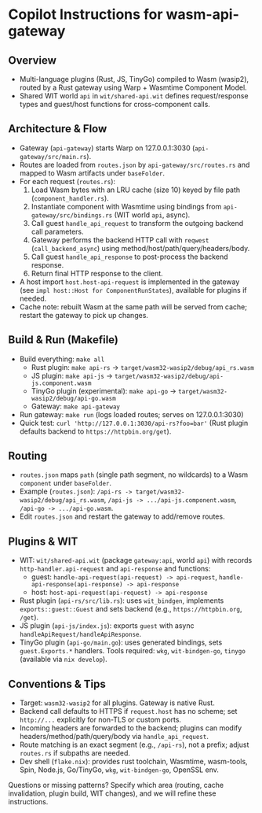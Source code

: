 # Copilot Instructions for wasm-api-gateway

## Overview
- Multi-language plugins (Rust, JS, TinyGo) compiled to Wasm (wasip2), routed by a Rust gateway using Warp + Wasmtime Component Model.
- Shared WIT world `api` in `wit/shared-api.wit` defines request/response types and guest/host functions for cross-component calls.

## Architecture & Flow
- Gateway (`api-gateway`) starts Warp on 127.0.0.1:3030 (`api-gateway/src/main.rs`).
- Routes are loaded from `routes.json` by `api-gateway/src/routes.rs` and mapped to Wasm artifacts under `baseFolder`.
- For each request (`routes.rs`):
  1) Load Wasm bytes with an LRU cache (size 10) keyed by file path (`component_handler.rs`).
  2) Instantiate component with Wasmtime using bindings from `api-gateway/src/bindings.rs` (WIT world `api`, async).
  3) Call guest `handle_api_request` to transform the outgoing backend call parameters.
  4) Gateway performs the backend HTTP call with `reqwest` (`call_backend_async`) using method/host/path/query/headers/body.
  5) Call guest `handle_api_response` to post-process the backend response.
  6) Return final HTTP response to the client.
- A host import `host.host-api-request` is implemented in the gateway (see `impl host::Host for ComponentRunStates`), available for plugins if needed.
- Cache note: rebuilt Wasm at the same path will be served from cache; restart the gateway to pick up changes.

## Build & Run (Makefile)
- Build everything: `make all`
  - Rust plugin: `make api-rs` -> `target/wasm32-wasip2/debug/api_rs.wasm`
  - JS plugin: `make api-js` -> `target/wasm32-wasip2/debug/api-js.component.wasm`
  - TinyGo plugin (experimental): `make api-go` -> `target/wasm32-wasip2/debug/api-go.wasm`
  - Gateway: `make api-gateway`
- Run gateway: `make run` (logs loaded routes; serves on 127.0.0.1:3030)
- Quick test: `curl 'http://127.0.0.1:3030/api-rs?foo=bar'` (Rust plugin defaults backend to `https://httpbin.org/get`).

## Routing
- `routes.json` maps `path` (single path segment, no wildcards) to a Wasm `component` under `baseFolder`.
- Example (`routes.json`): `/api-rs -> target/wasm32-wasip2/debug/api_rs.wasm`, `/api-js -> .../api-js.component.wasm`, `/api-go -> .../api-go.wasm`.
- Edit `routes.json` and restart the gateway to add/remove routes.

## Plugins & WIT
- WIT: `wit/shared-api.wit` (package `gateway:api`, world `api`) with records `http-handler.api-request` and `api-response` and functions:
  - guest: `handle-api-request(api-request) -> api-request`, `handle-api-response(api-response) -> api-response`
  - host: `host-api-request(api-request) -> api-response`
- Rust plugin (`api-rs/src/lib.rs`): uses `wit_bindgen`, implements `exports::guest::Guest` and sets backend (e.g., `https://httpbin.org`, `/get`).
- JS plugin (`api-js/index.js`): exports `guest` with async `handleApiRequest/handleApiResponse`.
- TinyGo plugin (`api-go/main.go`): uses generated bindings, sets `guest.Exports.*` handlers. Tools required: `wkg`, `wit-bindgen-go`, `tinygo` (available via `nix develop`).

## Conventions & Tips
- Target: `wasm32-wasip2` for all plugins. Gateway is native Rust.
- Backend call defaults to HTTPS if `request.host` has no scheme; set `http://...` explicitly for non-TLS or custom ports.
- Incoming headers are forwarded to the backend; plugins can modify headers/method/path/query/body via `handle_api_request`.
- Route matching is an exact segment (e.g., `/api-rs`), not a prefix; adjust `routes.rs` if subpaths are needed.
- Dev shell (`flake.nix`): provides rust toolchain, Wasmtime, wasm-tools, Spin, Node.js, Go/TinyGo, `wkg`, `wit-bindgen-go`, OpenSSL env.

Questions or missing patterns? Specify which area (routing, cache invalidation, plugin build, WIT changes), and we will refine these instructions.
